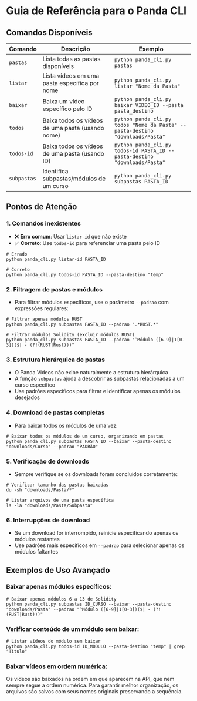 # Guia de Referência para o Panda CLI

## Comandos Disponíveis

| Comando | Descrição | Exemplo |
|---------|-----------|---------|
| `pastas` | Lista todas as pastas disponíveis | `python panda_cli.py pastas` |
| `listar` | Lista vídeos em uma pasta específica por nome | `python panda_cli.py listar "Nome da Pasta"` |
| `baixar` | Baixa um vídeo específico pelo ID | `python panda_cli.py baixar VIDEO_ID --pasta pasta_destino` |
| `todos` | Baixa todos os vídeos de uma pasta (usando nome) | `python panda_cli.py todos "Nome da Pasta" --pasta-destino "downloads/Pasta"` |
| `todos-id` | Baixa todos os vídeos de uma pasta (usando ID) | `python panda_cli.py todos-id PASTA_ID --pasta-destino "downloads/Pasta"` |
| `subpastas` | Identifica subpastas/módulos de um curso | `python panda_cli.py subpastas PASTA_ID` |

## Pontos de Atenção

### 1. Comandos inexistentes
- ❌ **Erro comum**: Usar `listar-id` que não existe
- ✅ **Correto**: Use `todos-id` para referenciar uma pasta pelo ID

```
# Errado
python panda_cli.py listar-id PASTA_ID

# Correto
python panda_cli.py todos-id PASTA_ID --pasta-destino "temp"
```

### 2. Filtragem de pastas e módulos
- Para filtrar módulos específicos, use o parâmetro `--padrao` com expressões regulares:

```
# Filtrar apenas módulos RUST
python panda_cli.py subpastas PASTA_ID --padrao ".*RUST.*"

# Filtrar módulos Solidity (excluir módulos RUST)
python panda_cli.py subpastas PASTA_ID --padrao "^Módulo ([6-9]|1[0-3])($| - (?!(RUST|Rust)))"
```

### 3. Estrutura hierárquica de pastas
- O Panda Videos não exibe naturalmente a estrutura hierárquica
- A função `subpastas` ajuda a descobrir as subpastas relacionadas a um curso específico
- Use padrões específicos para filtrar e identificar apenas os módulos desejados

### 4. Download de pastas completas
- Para baixar todos os módulos de uma vez:

```
# Baixar todos os módulos de um curso, organizando em pastas
python panda_cli.py subpastas PASTA_ID --baixar --pasta-destino "downloads/Curso" --padrao "PADRÃO"
```

### 5. Verificação de downloads
- Sempre verifique se os downloads foram concluídos corretamente:

```
# Verificar tamanho das pastas baixadas
du -sh "downloads/Pasta/*"

# Listar arquivos de uma pasta específica
ls -la "downloads/Pasta/Subpasta"
```

### 6. Interrupções de download
- Se um download for interrompido, reinicie especificando apenas os módulos restantes
- Use padrões mais específicos em `--padrao` para selecionar apenas os módulos faltantes

## Exemplos de Uso Avançado

### Baixar apenas módulos específicos:
```
# Baixar apenas módulos 6 a 13 de Solidity
python panda_cli.py subpastas ID_CURSO --baixar --pasta-destino "downloads/Pasta" --padrao "^Módulo ([6-9]|1[0-3])($| - (?!(RUST|Rust)))"
```

### Verificar conteúdo de um módulo sem baixar:
```
# Listar vídeos do módulo sem baixar
python panda_cli.py todos-id ID_MÓDULO --pasta-destino "temp" | grep "Título"
```

### Baixar vídeos em ordem numérica:
Os vídeos são baixados na ordem em que aparecem na API, que nem sempre segue a ordem numérica. Para garantir melhor organização, os arquivos são salvos com seus nomes originais preservando a sequência. 